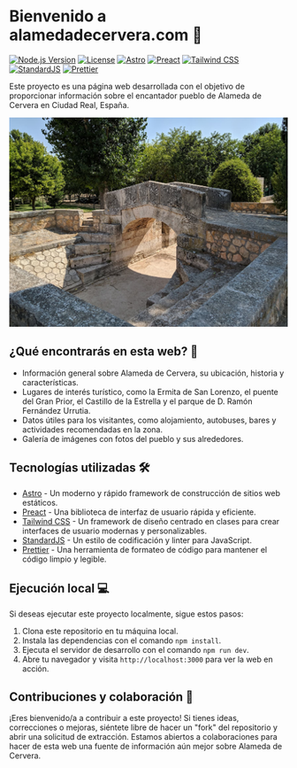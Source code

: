 # Bienvenido a alamedadecervera.com 🏡

[![Node.js Version](https://img.shields.io/badge/Node.js-18-green)](https://nodejs.org/)
[![License](https://img.shields.io/badge/License-MIT-blue)](LICENSE)
[![Astro](https://img.shields.io/badge/Built%20with-Astro-0b8e4b)](https://astro.build/)
[![Preact](https://img.shields.io/badge/Powered%20by-Preact-673ab8)](https://preactjs.com/)
[![Tailwind CSS](https://img.shields.io/badge/Styled%20with-Tailwind%20CSS-38b2ac)](https://tailwindcss.com/)
[![StandardJS](https://img.shields.io/badge/Code%20Style-StandardJS-f1e05a)](https://standardjs.com/)
[![Prettier](https://img.shields.io/badge/Code%20Formatting-Prettier-ff69b4)](https://prettier.io/)


Este proyecto es una página web desarrollada con el objetivo de proporcionar información sobre el encantador pueblo de Alameda de Cervera en Ciudad Real, España.

![Alameda de Cervera](public/images/puente.jpg)

## ¿Qué encontrarás en esta web? 📖

- Información general sobre Alameda de Cervera, su ubicación, historia y características.
- Lugares de interés turístico, como la Ermita de San Lorenzo, el puente del Gran Prior, el Castillo de la Estrella y el parque de D. Ramón Fernández Urrutia.
- Datos útiles para los visitantes, como alojamiento, autobuses, bares y actividades recomendadas en la zona.
- Galería de imágenes con fotos del pueblo y sus alrededores.

## Tecnologías utilizadas 🛠️

- [Astro](https://astro.build/) - Un moderno y rápido framework de construcción de sitios web estáticos.
- [Preact](https://preactjs.com/) - Una biblioteca de interfaz de usuario rápida y eficiente.
- [Tailwind CSS](https://tailwindcss.com/) - Un framework de diseño centrado en clases para crear interfaces de usuario modernas y personalizables.
- [StandardJS](https://standardjs.com/) - Un estilo de codificación y linter para JavaScript.
- [Prettier](https://prettier.io/) - Una herramienta de formateo de código para mantener el código limpio y legible.

## Ejecución local 💻

Si deseas ejecutar este proyecto localmente, sigue estos pasos:

1. Clona este repositorio en tu máquina local.
2. Instala las dependencias con el comando `npm install`.
3. Ejecuta el servidor de desarrollo con el comando `npm run dev`.
4. Abre tu navegador y visita `http://localhost:3000` para ver la web en acción.

## Contribuciones y colaboración 👋

¡Eres bienvenido/a a contribuir a este proyecto! Si tienes ideas, correcciones o mejoras, siéntete libre de hacer un "fork" del repositorio y abrir una solicitud de extracción. Estamos abiertos a colaboraciones para hacer de esta web una fuente de información aún mejor sobre Alameda de Cervera.
